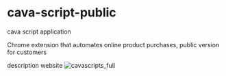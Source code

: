 # cava-script-public
cava script application

Chrome extension that automates online product purchases, public version for customers

description website
![cavascripts_full](https://github.com/AndreaCaval/cava-script-public/assets/74151159/fbb83e9f-a8ee-4bed-9c88-388224bd19be)
